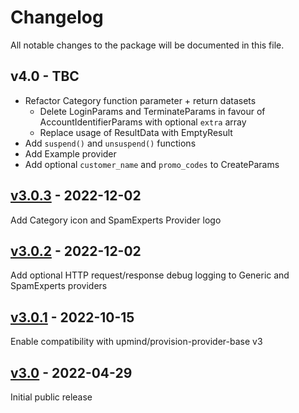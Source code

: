 # Changelog

All notable changes to the package will be documented in this file.

## v4.0 - TBC

- Refactor Category function parameter + return datasets
  - Delete LoginParams and TerminateParams in favour of AccountIdentifierParams with optional `extra` array
  - Replace usage of ResultData with EmptyResult
- Add `suspend()` and `unsuspend()` functions
- Add Example provider
- Add optional `customer_name` and `promo_codes` to CreateParams

## [v3.0.3](https://github.com/upmind-automation/provision-provider-auto-login/releases/tag/v3.0.3) - 2022-12-02

Add Category icon and SpamExperts Provider logo

## [v3.0.2](https://github.com/upmind-automation/provision-provider-auto-login/releases/tag/v3.0.2) - 2022-12-02

Add optional HTTP request/response debug logging to Generic and SpamExperts providers

## [v3.0.1](https://github.com/upmind-automation/provision-provider-auto-login/releases/tag/v3.0.1) - 2022-10-15

Enable compatibility with upmind/provision-provider-base v3

## [v3.0](https://github.com/upmind-automation/provision-provider-auto-login/releases/tag/v3.0) - 2022-04-29

Initial public release
